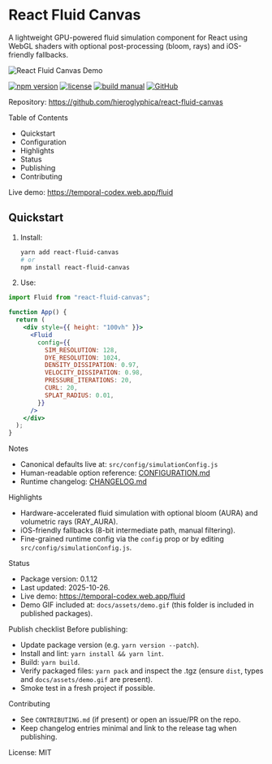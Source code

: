# React Fluid Canvas

A lightweight GPU-powered fluid simulation component for React using WebGL shaders with optional post-processing (bloom, rays) and iOS-friendly fallbacks.

![React Fluid Canvas Demo](https://raw.githubusercontent.com/hieroglyphica/react-fluid-canvas/main/docs/assets/demo.gif)

[![npm version](https://img.shields.io/npm/v/react-fluid-canvas.svg)](https://www.npmjs.com/package/react-fluid-canvas)
[![license](https://img.shields.io/badge/license-MIT-blue.svg)](LICENSE)
[![build manual](https://img.shields.io/badge/build-manual-yellow.svg)](#)
[![GitHub](https://img.shields.io/badge/GitHub-hieroglyphica/react-fluid-canvas-black?logo=github)](https://github.com/hieroglyphica/react-fluid-canvas)

Repository: https://github.com/hieroglyphica/react-fluid-canvas

Table of Contents
- Quickstart
- Configuration
- Highlights
- Status
- Publishing
- Contributing

Live demo: https://temporal-codex.web.app/fluid

## Quickstart

1. Install:
   ```bash
   yarn add react-fluid-canvas
   # or
   npm install react-fluid-canvas
   ```

2. Use:
```jsx
import Fluid from "react-fluid-canvas";

function App() {
  return (
    <div style={{ height: "100vh" }}>
      <Fluid
        config={{
          SIM_RESOLUTION: 128,
          DYE_RESOLUTION: 1024,
          DENSITY_DISSIPATION: 0.97,
          VELOCITY_DISSIPATION: 0.98,
          PRESSURE_ITERATIONS: 20,
          CURL: 20,
          SPLAT_RADIUS: 0.01,
        }}
      />
    </div>
  );
}
```
Notes
- Canonical defaults live at: `src/config/simulationConfig.js`
- Human-readable option reference: [CONFIGURATION.md](./CONFIGURATION.md)
- Runtime changelog: [CHANGELOG.md](./CHANGELOG.md)

Highlights
- Hardware-accelerated fluid simulation with optional bloom (AURA) and volumetric rays (RAY_AURA).
- iOS-friendly fallbacks (8-bit intermediate path, manual filtering).
- Fine-grained runtime config via the `config` prop or by editing `src/config/simulationConfig.js`.

Status
- Package version: 0.1.12
- Last updated: 2025-10-26.
- Live demo: https://temporal-codex.web.app/fluid
- Demo GIF included at: `docs/assets/demo.gif` (this folder is included in published packages).

Publish checklist
Before publishing:
- Update package version (e.g. `yarn version --patch`).
- Install and lint: `yarn install && yarn lint`.
- Build: `yarn build`.
- Verify packaged files: `yarn pack` and inspect the .tgz (ensure `dist`, types and `docs/assets/demo.gif` are present).
- Smoke test in a fresh project if possible.

Contributing
- See `CONTRIBUTING.md` (if present) or open an issue/PR on the repo.
- Keep changelog entries minimal and link to the release tag when publishing.

License: MIT
